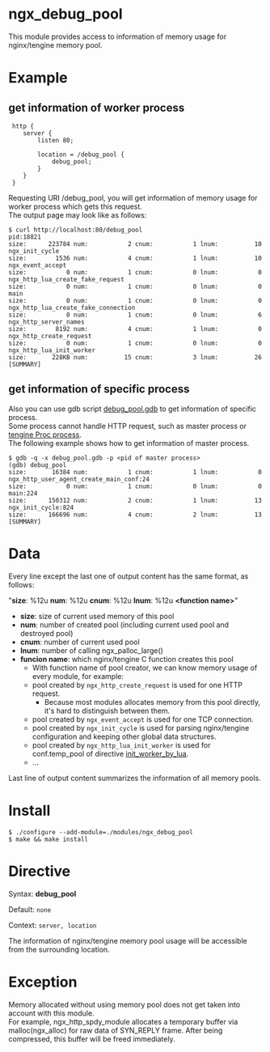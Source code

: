 ngx_debug_pool
==============

This module provides access to information of memory usage for nginx/tengine memory pool.

Example
=======

get information of worker process
---------------------------------

```
 http {
    server {
        listen 80;

        location = /debug_pool {
            debug_pool;
        }
    }
 }
```

Requesting URI /debug_pool, you will get information of memory usage for worker process which gets this request.  
The output page may look like as follows:

```
$ curl http://localhost:80/debug_pool
pid:18821
size:      223784 num:           2 cnum:           1 lnum:          10 ngx_init_cycle
size:        1536 num:           4 cnum:           1 lnum:          10 ngx_event_accept
size:           0 num:           1 cnum:           0 lnum:           0 ngx_http_lua_create_fake_request
size:           0 num:           1 cnum:           0 lnum:           0 main
size:           0 num:           1 cnum:           0 lnum:           0 ngx_http_lua_create_fake_connection
size:           0 num:           1 cnum:           0 lnum:           6 ngx_http_server_names
size:        8192 num:           4 cnum:           1 lnum:           0 ngx_http_create_request
size:           0 num:           1 cnum:           0 lnum:           0 ngx_http_lua_init_worker
size:       228KB num:          15 cnum:           3 lnum:          26 [SUMMARY]
```


get information of specific process
-----------------------------------

Also you can use gdb script [debug_pool.gdb](https://github.com/alibaba/tengine/blob/master/modules/ngx_debug_pool/debug_pool.gdb) to get information of specific process.  
Some process cannot handle HTTP request, such as master process or [tengine Proc process](https://github.com/alibaba/tengine/blob/master/docs/modules/ngx_procs_module.md).  
The following example shows how to get information of master process.

```
$ gdb -q -x debug_pool.gdb -p <pid of master process>
(gdb) debug_pool
size:       16384 num:           1 cnum:           1 lnum:           0 ngx_http_user_agent_create_main_conf:24
size:           0 num:           1 cnum:           0 lnum:           0 main:224
size:      150312 num:           2 cnum:           1 lnum:          13 ngx_init_cycle:824
size:      166696 num:           4 cnum:           2 lnum:          13 [SUMMARY]
```

Data
====

Every line except the last one of output content has the same format, as follows:

"__size__: %12u __num__: %12u __cnum__: %12u __lnum__: %12u __\<function name\>__"

* __size__: size of current used memory of this pool
* __num__:  number of created pool (including current used pool and destroyed pool)
* __cnum__: number of current used pool
* __lnum__: number of calling ngx_palloc_large()
* __funcion name__: which nginx/tengine C function creates this pool
  * With function name of pool creator, we can know memory usage of every module, for example:
  * pool created by `ngx_http_create_request` is used for one HTTP request.
    * Because most modules allocates memory from this pool directly, it's hard to distinguish between them.
  * pool created by `ngx_event_accept` is used for one TCP connection.
  * pool created by `ngx_init_cycle` is used for parsing nginx/tengine configuration and keeping other global data structures.
  * pool created by `ngx_http_lua_init_worker` is used for conf.temp_pool of directive [init_worker_by_lua](https://github.com/openresty/lua-nginx-module#init_worker_by_lua).
  * ...

Last line of output content summarizes the information of all memory pools.

Install
=======

```
$ ./configure --add-module=./modules/ngx_debug_pool
$ make && make install
```

Directive
=========

Syntax: **debug_pool**

Default: `none`

Context: `server, location`

The information of nginx/tengine memory pool usage will be accessible from the surrounding location.

Exception
=========

Memory allocated without using memory pool does not get taken into account with this module.  
For example, ngx_http_spdy_module allocates a temporary buffer via malloc(ngx_alloc) for raw data of SYN_REPLY frame. After being compressed, this buffer will be freed immediately.
